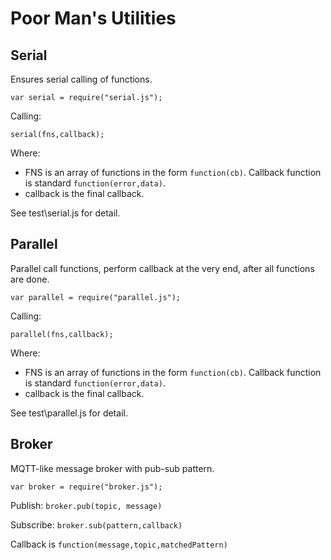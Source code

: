 Poor Man's Utilities
====================

Serial
------

Ensures serial calling of functions.

```var serial = require("serial.js");```

Calling:

```serial(fns,callback);```

Where:
- FNS is an array of functions in the form `function(cb)`. Callback function is standard `function(error,data)`.
- callback is the final callback.

See test\serial.js for detail.

Parallel
--------

Parallel call functions, perform callback at the very end, after all functions are done.

```var parallel = require("parallel.js");```

Calling:

```parallel(fns,callback);```

Where:
- FNS is an array of functions in the form `function(cb)`. Callback function is standard `function(error,data)`.
- callback is the final callback.

See test\parallel.js for detail.

Broker
------

MQTT-like message broker with pub-sub pattern.

```var broker = require("broker.js");```

Publish:
```broker.pub(topic, message)```

Subscribe:
```broker.sub(pattern,callback)```

Callback is ```function(message,topic,matchedPattern)```